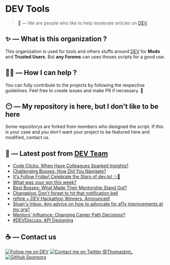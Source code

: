# DEV Tools

> 🔧 — We are people who like to help moderate articles on [DEV](https://dev.to).

## ✨ — What is this organization ?

This organization is used for tools and others stuffs around [DEV](https://dev.to) for **Mods** and **Trusted Users**. But __any Forems__ can uses thoses scripts for a good use.


## 💪🏼 — How I can help ?

You can fully contribute to the projects by following the respective guidelines. Feel free to create issues and make PR if necessary. 🎉

## 😶 — My repository is here, but I don't like to be here

Some repositorys are forked from members who designed the script. If this is your case and you don't want your project to be featured here and modified, contact us.

## 📝 — Latest post from [DEV Team](https://dev.to/devteam)

<!-- BLOG-POST-LIST:START -->
- [Code Clicks: When Have Colleagues Sparked Insights?](https://dev.to/devteam/code-clicks-when-have-colleagues-sparked-insights-3o0l)
- [Challenging Bosses: How Did You Navigate?](https://dev.to/devteam/challenging-bosses-how-did-you-navigate-3jia)
- [It&#39;s Follow Friday! Celebrate the Stars of dev.to! ✨💫](https://dev.to/devteam/its-follow-friday-celebrate-the-stars-of-devto-2h1o)
- [What was your win this week?](https://dev.to/devteam/what-was-your-win-this-week-44ag)
- [Best Bosses: What Made Their Mentorship Stand Out?](https://dev.to/devteam/best-bosses-what-made-their-mentorship-stand-out-1gp0)
- [Changelog: Don&#39;t forget to hit that notification bell](https://dev.to/devteam/changelog-dont-forget-to-hit-that-notification-bell-328c)
- [refine + DEV Hackathon Winners, Announced!](https://dev.to/devteam/refine-dev-hackathon-winners-announced-237g)
- [Sloan&#39;s Inbox: Any advice on how to advocate for a11y improvements at my org?](https://dev.to/devteam/sloans-inbox-any-advice-on-how-to-advocate-for-a11y-improvements-at-my-org-21i3)
- [Mentors’ Influence: Changing Career Path Decisions?](https://dev.to/devteam/mentors-influence-changing-career-path-decisions-49n2)
- [#DEVDiscuss: API Designing](https://dev.to/devteam/devdiscuss-api-designing-4c1e)
<!-- BLOG-POST-LIST:END -->


## ☕ — Contact us

[![Follow me on DEV](https://img.shields.io/badge/dev.to-%2308090A.svg?&style=for-the-badge&logo=dev.to&logoColor=white&alt=devto)](https://dev.to/thomasbnt)
[![Contact me on Twitter @Thomasbnt_](https://img.shields.io/badge/Contact%20me%20on%20Twitter-%231DA1F2.svg?&style=for-the-badge&logo=twitter&logoColor=white&alt=twitter)](https://twitter.com/messages/1142357270-1142357270?text=Hello,%20I%20contact%20you%20from%20devtotools%20&recipient_id=1142357270) [![GitHub Sponsors](https://img.shields.io/badge/Sponsor%20me-%23EA54AE.svg?&style=for-the-badge&logo=github-sponsors&logoColor=white)](https://github.com/sponsors/thomasbnt)


